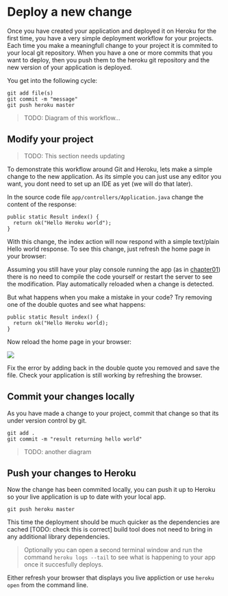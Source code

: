 # Deploy a new change 

  Once you have created your application and deployed it on Heroku for the first time, you have a very simple deployment workflow for your projects.  Each time you make a meaningfull change to your project it is commited to your local  git repository.  When you have a one or more commits that you want to deploy, then you push them to the heroku git repository and the new version of your application is deployed.

You get into the following cycle:

    git add file(s)
    git commit -m "message"
    git push heroku master

> TODO: Diagram of this workflow...

## Modify your project

> TODO: This section needs updating 

  To demonstrate this workflow around Git and Heroku, lets make a simple change to the new application.  As its simple you can just use any editor you want, you dont need to set up an IDE as yet (we will do that later).

In the source code file `app/controllers/Application.java` change the content of the response:

    public static Result index() {
      return ok("Hello Heroku world");
    }

  With this change, the index action will now respond with a simple text/plain Hello world response. To see this change, just refresh the home page in your browser:

  Assuming you still have your play console running the app (as in [chapter01](01-getting-started-with-your-app.html)) there is no need to compile the code yourself or restart the server to see the modification.  Play automatically reloaded when a change is detected.

But what happens when you make a mistake in your code? Try removing one of the double quotes and see what happens:

    public static Result index() {
      return ok("Hello Heroku world);
    }

Now reload the home page in your browser:

<img class="img-code" src="images/04x01-play-error-hello-world.png">

  Fix the error by adding back in the double quote you removed and save the file.  Check your application is still working by refreshing the browser.


## Commit your changes locally

  As you have made a change to your project, commit that change so that its under version control by git.

    git add .
    git commit -m "result returning hello world"

> TODO: another diagram

## Push your changes to Heroku

  Now the change has been commited locally, you can push it up to Heroku so your live application is up to date with your local app.

    git push heroku master

  This time the deployment should be much quicker as the dependencies are cached [TODO: check this is correct] build tool does not need to bring in any additional library dependencies.

> Optionally you can open a second terminal window and run the command `heroku logs --tail` to see what is happening to your app once it succesfully deploys.


  Either refresh your browser that displays you live appliction or use `heroku open` from the command line.

